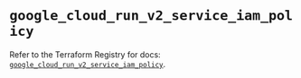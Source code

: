 # `google_cloud_run_v2_service_iam_policy`

Refer to the Terraform Registry for docs: [`google_cloud_run_v2_service_iam_policy`](https://registry.terraform.io/providers/hashicorp/google/6.8.0/docs/resources/cloud_run_v2_service_iam_policy).
